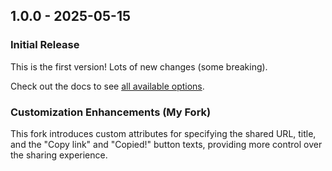## 1.0.0 - 2025-05-15

### Initial Release

This is the first version! Lots of new changes (some breaking).

Check out the docs to see [all available options](https://royalfig.github.io/share-button/).

### Customization Enhancements (My Fork)

This fork introduces custom attributes for specifying the shared URL, title, and the "Copy link" and "Copied!" button texts, providing more control over the sharing experience.